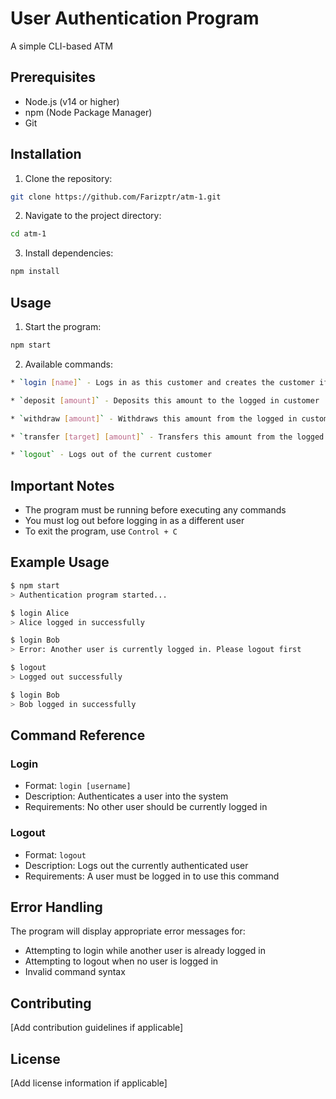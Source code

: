 # User Authentication Program

A simple CLI-based ATM

## Prerequisites

- Node.js (v14 or higher)
- npm (Node Package Manager)
- Git

## Installation

1. Clone the repository:
```bash
git clone https://github.com/Farizptr/atm-1.git
```

2. Navigate to the project directory:
```bash
cd atm-1
```

3. Install dependencies:
```bash
npm install
```

## Usage

1. Start the program:
```bash
npm start
```

2. Available commands:
```bash
* `login [name]` - Logs in as this customer and creates the customer if not exist

* `deposit [amount]` - Deposits this amount to the logged in customer

* `withdraw [amount]` - Withdraws this amount from the logged in customer

* `transfer [target] [amount]` - Transfers this amount from the logged in customer to the target customer

* `logout` - Logs out of the current customer
```

## Important Notes

- The program must be running before executing any commands
- You must log out before logging in as a different user
- To exit the program, use `Control + C`

## Example Usage

```bash
$ npm start
> Authentication program started...

$ login Alice
> Alice logged in successfully

$ login Bob
> Error: Another user is currently logged in. Please logout first

$ logout
> Logged out successfully

$ login Bob
> Bob logged in successfully
```

## Command Reference

### Login
- Format: `login [username]`
- Description: Authenticates a user into the system
- Requirements: No other user should be currently logged in

### Logout
- Format: `logout`
- Description: Logs out the currently authenticated user
- Requirements: A user must be logged in to use this command

## Error Handling

The program will display appropriate error messages for:
- Attempting to login while another user is already logged in
- Attempting to logout when no user is logged in
- Invalid command syntax

## Contributing

[Add contribution guidelines if applicable]

## License

[Add license information if applicable]